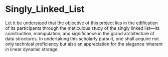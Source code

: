 # Singly_Linked_List
Let it be understood that the objective of this project lies in the edification of its participants through the meticulous study of the singly linked list—its construction, manipulation, and significance in the grand architecture of data structures. In undertaking this scholarly pursuit, one shall acquire not only technical proficiency but also an appreciation for the elegance inherent in linear dynamic storage.
